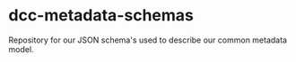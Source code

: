 # dcc-metadata-schemas

Repository for our JSON schema's used to describe our common metadata model.
